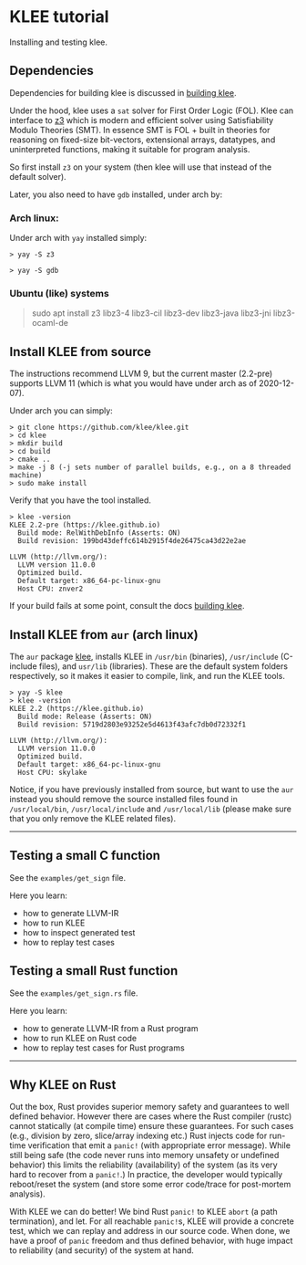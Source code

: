 # KLEE tutorial

Installing and testing klee.

## Dependencies

Dependencies for building klee is discussed in [building klee](https://klee.github.io/build-llvm9/).

Under the hood, klee uses a `sat` solver for First Order Logic (FOL). Klee can interface to [z3](https://en.wikipedia.org/wiki/Z3_Theorem_Prover) which is modern and efficient solver using Satisfiability Modulo Theories (SMT). In essence SMT is FOL + built in theories for reasoning on fixed-size bit-vectors, extensional arrays, datatypes, and uninterpreted functions, making it suitable for program analysis.

So first install `z3` on your system (then klee will use that instead of the default solver).

Later, you also need to have `gdb` installed, under arch by:

### Arch linux:

Under arch with `yay` installed simply:

```shell
> yay -S z3
```

```shell
> yay -S gdb
```

### Ubuntu (like) systems

> sudo apt install z3 libz3-4 libz3-cil libz3-dev libz3-java libz3-jni libz3-ocaml-de


## Install KLEE from source

The instructions recommend LLVM 9, but the current master (2.2-pre) supports LLVM 11 (which is what you would have under arch as of 2020-12-07).

Under arch you can simply:

```shell
> git clone https://github.com/klee/klee.git
> cd klee
> mkdir build
> cd build
> cmake ..
> make -j 8 (-j sets number of parallel builds, e.g., on a 8 threaded machine)
> sudo make install
```

Verify that you have the tool installed.

```shell
> klee -version
KLEE 2.2-pre (https://klee.github.io)
  Build mode: RelWithDebInfo (Asserts: ON)
  Build revision: 199bd43deffc614b2915f4de26475ca43d22e2ae

LLVM (http://llvm.org/):
  LLVM version 11.0.0
  Optimized build.
  Default target: x86_64-pc-linux-gnu
  Host CPU: znver2
```

If your build fails at some point, consult the docs [building klee](https://klee.github.io/build-llvm9/).

## Install KLEE from `aur` (arch linux)

The `aur` package [klee](https://aur.archlinux.org/packages/klee/), installs KLEE in `/usr/bin` (binaries), `/usr/include` (C-include files), and `usr/lib` (libraries). These are the default system folders respectively, so it makes it easier to compile, link, and run the KLEE tools.

```shell
> yay -S klee
> klee -version
KLEE 2.2 (https://klee.github.io)
  Build mode: Release (Asserts: ON)
  Build revision: 5719d2803e93252e5d4613f43afc7db0d72332f1

LLVM (http://llvm.org/):
  LLVM version 11.0.0
  Optimized build.
  Default target: x86_64-pc-linux-gnu
  Host CPU: skylake
```

Notice, if you have previously installed from source, but want to use the `aur` instead you should remove the source installed files found in `/usr/local/bin`, `/usr/local/include` and `/usr/local/lib` (please make sure that you only remove the KLEE related files).

---

## Testing a small C function

See the `examples/get_sign` file.

Here you learn:

- how to generate LLVM-IR
- how to run KLEE
- how to inspect generated test
- how to replay test cases

## Testing a small Rust function

See the `examples/get_sign.rs` file.

Here you learn:

- how to generate LLVM-IR from a Rust program
- how to run KLEE on Rust code
- how to replay test cases for Rust programs

---

## Why KLEE on Rust

Out the box, Rust provides superior memory safety and guarantees to well defined behavior. However there are cases where the Rust compiler (rustc) cannot statically (at compile time) ensure these guarantees. For such cases (e.g., division by zero, slice/array indexing etc.) Rust injects code for run-time verification that emit a `panic!` (with appropriate error message). While still being safe (the code never runs into memory unsafety or undefined behavior) this limits the reliability (availability) of the system (as its very hard to recover from a `panic!`.) In practice, the developer would typically reboot/reset the system (and store some error code/trace for post-mortem analysis).

With KLEE we can do better! We bind Rust `panic!` to KLEE `abort` (a path termination), and let. For all reachable `panic!`s, KLEE will provide a concrete test, which we can replay and address in our source code. When done, we have a proof of `panic` freedom and thus defined behavior, with huge impact to reliability (and security) of the system at hand.